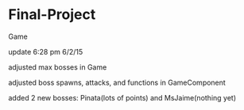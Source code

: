 # Final-Project
Game


update 6:28 pm 6/2/15


adjusted max bosses in Game


adjusted boss spawns, attacks, and functions in GameComponent


added 2 new bosses: Pinata(lots of points) and MsJaime(nothing yet)


